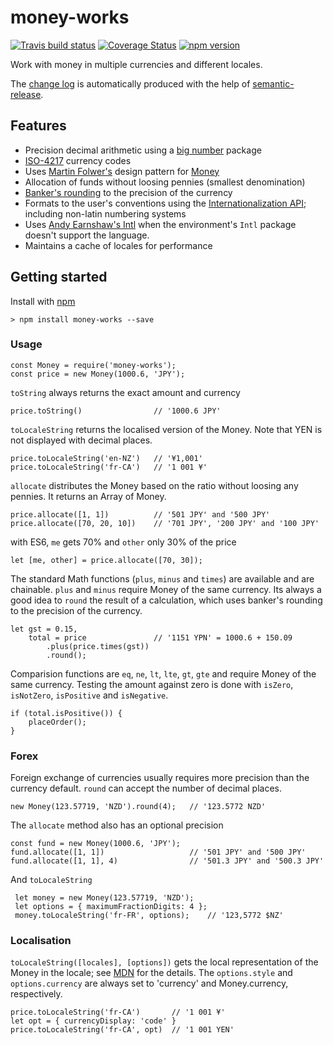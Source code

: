 # money-works
[![Travis build status](https://travis-ci.org/richardschneider/money-works.svg)](https://travis-ci.org/richardschneider/money-works)
[![Coverage Status](https://coveralls.io/repos/github/richardschneider/money-works/badge.svg?branch=master)](https://coveralls.io/github/richardschneider/money-works?branch=master)
[![npm version](https://badge.fury.io/js/money-works.svg)](https://badge.fury.io/js/money-works) 

Work with money in multiple currencies and different locales.

The [change log](https://github.com/richardschneider/money-works/releases) is automatically produced with
the help of [semantic-release](https://github.com/semantic-release/semantic-release).

## Features

- Precision decimal arithmetic using a [big number](https://www.npmjs.com/package/big.js) package
- [ISO-4217](https://en.wikipedia.org/wiki/ISO_4217) currency codes
- Uses [Martin Folwer's](http://martinfowler.com/) design pattern for [Money](http://martinfowler.com/eaaCatalog/money.html)
- Allocation of funds without loosing pennies (smallest denomination)
- [Banker's rounding](https://en.wikipedia.org/wiki/Rounding) to the precision of the currency 
- Formats to the user's conventions using the [Internationalization API](https://developer.mozilla.org/en/docs/Web/JavaScript/Reference/Global_Objects/Intl); including non-latin numbering systems
- Uses [Andy Earnshaw's Intl](https://github.com/andyearnshaw/Intl.js) when the environment's `Intl` package doesn't support the language.
- Maintains a cache of locales for performance

## Getting started

Install with [npm](http://blog.npmjs.org/post/85484771375/how-to-install-npm)

    > npm install money-works --save

### Usage

    const Money = require('money-works');
    const price = new Money(1000.6, 'JPY');

`toString` always returns the exact amount and currency

    price.toString()                // '1000.6 JPY'

`toLocaleString` returns the localised version of the Money.  Note that YEN is not displayed with decimal places.

    price.toLocaleString('en-NZ')   // '¥1,001'
    price.toLocaleString('fr-CA')   // '1 001 ¥'

`allocate` distributes the Money based on the ratio without loosing any pennies.  It returns an Array of Money.

    price.allocate([1, 1])          // '501 JPY' and '500 JPY'
    price.allocate([70, 20, 10])    // '701 JPY', '200 JPY' and '100 JPY'
    
with ES6, `me` gets 70% and `other` only 30% of the price

    let [me, other] = price.allocate([70, 30]);

The standard Math functions (`plus`, `minus` and `times`) are available and are chainable.  `plus` and `minus` require Money of the same currency.  Its always a good idea to `round` the result of a calculation, which uses banker's rounding to the precision of the currency.

    let gst = 0.15,
        total = price               // '1151 YPN' = 1000.6 + 150.09
            .plus(price.times(gst))
            .round();

Comparision functions are `eq`, `ne`, `lt`, `lte`, `gt`, `gte` and require Money of the same currency. Testing the amount against zero is done with `isZero`, `isNotZero`, `isPositive` and `isNegative`.

    if (total.isPositive()) {
        placeOrder();
    }

### Forex

Foreign exchange of currencies usually requires more precision than the currency default.  `round` can accept the number of decimal places.

    new Money(123.57719, 'NZD').round(4);   // '123.5772 NZD'
    
The `allocate` method also has an optional precision

    const fund = new Money(1000.6, 'JPY');
    fund.allocate([1, 1])                   // '501 JPY' and '500 JPY'
    fund.allocate([1, 1], 4)                // '501.3 JPY' and '500.3 JPY'
    
And `toLocaleString`
    
     let money = new Money(123.57719, 'NZD');
     let options = { maximumFractionDigits: 4 };
     money.toLocaleString('fr-FR', options);    // '123,5772 $NZ'
     
### Localisation

`toLocaleString([locales], [options])` gets the local representation of the Money in the locale; see [MDN](https://developer.mozilla.org/en/docs/Web/JavaScript/Reference/Global_Objects/NumberFormat) for the details. The `options.style` and `options.currency` are always set to 'currency' and Money.currency, respectively.

    price.toLocaleString('fr-CA')       // '1 001 ¥'
    let opt = { currencyDisplay: 'code' }
    price.toLocaleString('fr-CA', opt)  // '1 001 YEN'

